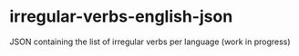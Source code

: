 # irregular-verbs-english-json
JSON containing the list of irregular verbs per language (work in progress)
